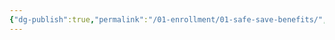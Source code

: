 ```yaml
---
{"dg-publish":true,"permalink":"/01-enrollment/01-safe-save-benefits/","title":"SafeSave Benefits"}
---
```


